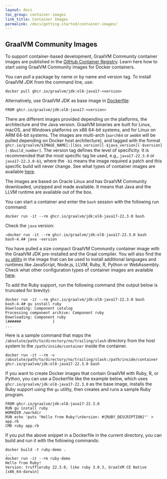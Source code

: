 ```yaml
---
layout: docs
toc_group: container-images
link_title: Container Images
permalink: /docs/getting-started/container-images/
---
```


## GraalVM Community Images

To support container-based development, GraalVM Community container images are published in the [GitHub Container Registry](https://github.com/orgs/graalvm/packages).
Learn here how to start using GraalVM Community images for Docker containers.

You can pull a package by name or by name and version tag. To install GraalVM JDK from the command line, use:
```shell
docker pull ghcr.io/graalvm/jdk:ol8-java17-<version>
```

Alternatively, use GraalVM JDK as base image in [Dockerfile](https://docs.docker.com/engine/reference/builder/):
```shell
FROM ghcr.io/graalvm/jdk:ol8-java17-<version>
 ```

There are different images provided depending on the  platforms, the architecture and the Java version.
GraalVM binaries are built for Linux, macOS, and Windows platforms on x86 64-bit systems, and for Linux on ARM 64-bit systems.
The images are multi-arch (`aarch64` or `amd64` will be pulled depending on Docker host architecture), and tagged with the format `ghcr.io/graalvm/$IMAGE_NAME[:][$os_version][-$java_version][-$version][-$build_number]`.
The version tag defines the level of specificity.
It is recommended that the most specific tag be used, e.g., `java17-22.3.0` or `java17-22.3.0-b1`, where the `-b1` means the image required a patch and this specific build will never change.
See what types of container images are available [here](https://github.com/graalvm/container).

The images are based on Oracle Linux and has GraalVM Community downloaded, unzipped and made available.
It means that Java and the LLVM runtime are available out of the box.

You can start a container and enter the `bash` session with the following run command:
```shell
docker run -it --rm ghcr.io/graalvm/jdk:ol8-java17-22.3.0 bash
```

Check the `java` version:
```shell
→docker run -it --rm ghcr.io/graalvm/jdk:ol8-java17-22.3.0 bash
bash-4.4# java -version
```

You have pulled a size compact GraalVM Community container image with the GraalVM JDK pre-installed and the Graal compiler.
You will also find the [`gu` utility](../../../reference-manual/graalvm-updater.md) in the image that can be used to install additional languages and runtimes like JavaScript, Node.js, LLVM, Ruby, R, Python or WebAssembly.
Check what other configuration types of container images are available [here](https://github.com/graalvm/container).

To add the Ruby support, run the following command (the output below is truncated for brevity):
```shell
docker run -it --rm ghcr.io/graalvm/jdk:ol8-java17-22.3.0 bash
bash-4.4# gu install ruby
Downloading: Component catalog
Processing component archive: Component ruby
Downloading: Component ruby
[######              ]
...
 ```
Here is a sample command that maps the `/absolute/path/to/directory/no/trailing/slash` directory from the host system to the `/path/inside/container` inside the container.

```shell
docker run -it --rm -v /absolute/path/to/directory/no/trailing/slash:/path/inside/container ghcr.io/graalvm/jdk:ol8-java17-22.3.0 bash
```

If you want to create Docker images that contain GraalVM with Ruby, R, or Python, you can use a Dockerfile like the example below, which uses `ghcr.io/graalvm/jdk:ol8-java17-22.3.0` as the base image, installs the Ruby support using the `gu` utility, then creates and runs a sample Ruby program.

```shell
FROM ghcr.io/graalvm/jdk:ol8-java17-22.3.0
RUN gu install ruby
WORKDIR /workdir
RUN echo 'puts "Hello from Ruby!\nVersion: #{RUBY_DESCRIPTION}"' > app.rb
CMD ruby app.rb
```

If you put the above snippet in a Dockerfile in the current directory, you can build and run it with the following commands:

```shell
docker build -t ruby-demo .
...
docker run -it --rm ruby-demo
Hello from Ruby!
Version: truffleruby 22.3.0, like ruby 3.0.3, GraalVM CE Native [x86_64-darwin]
```
